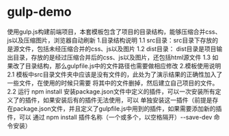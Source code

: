 # gulp-demo
使用gulp.js构建前端项目，本套模板包含了项目的目录结构，能够压缩合并css、js以及压缩图片，浏览器自动刷新
1.目录结构说明
  1.1 src目录：src目录下存放的是源文件，包括未经压缩合并的css、js以及图片
  1.2 dist目录： dist目录是项目输出目录，存放的是经过压缩合并后的css、js以及图片，还包括html源文件
  1.3 如果改了目录结构，那么gulpfile.js中的文件路径也需要做相应修改
2.模板使用说明
  2.1 模板中src目录文件夹中应该是没有文件的，此处为了演示结果的正确性加入了一些文件，在使用的时候只需要
      将其中的文件删掉，然后建立自己项目的文件。
  2.2 运行 npm install 安装package.json文件中定义的插件，可以一次安装所有定义了的插件，如果安装后有的插件无法使用，可以
      单独安装这一插件（前提是存在package.json文件，并且定义了gulpfile.js中用到的插件，如果需要添加新的插件，可以
      通过 npm install 插件名称（一个或多个，以空格隔开）--save-dev 命令安装）
  
      
